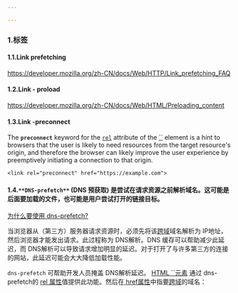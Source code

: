 ```yaml
---

---
```


### 1.标签

#### 1.1.Link  prefetching

https://developer.mozilla.org/zh-CN/docs/Web/HTTP/Link_prefetching_FAQ

#### 1.2.Link  - proload

https://developer.mozilla.org/zh-CN/docs/Web/HTML/Preloading_content

#### 1.3.Link  -preconnect

The **`preconnect`** keyword for the [`rel`](https://developer.mozilla.org/en-US/docs/Web/HTML/Element/link#attr-rel) attribute of the [``](https://developer.mozilla.org/en-US/docs/Web/HTML/Element/link) element is a hint to browsers that the user is likely to need resources from the target resource's origin, and therefore the browser can likely improve the user experience by preemptively initiating a connection to that origin.

```
<link rel="preconnect" href="https://example.com">
```

#### 1.4.`**DNS-prefetch**` (**DNS 预获取**) 是尝试在请求资源之前解析域名。这可能是后面要加载的文件，也可能是用户尝试打开的链接目标。

[为什么要使用 dns-prefetch?](https://developer.mozilla.org/zh-CN/docs/Web/Performance/dns-prefetch?spm=a2o8t.11089562.0.0.5fa56654sJG6GT#为什么要使用_dns-prefetch)

当浏览器从（第三方）服务器请求资源时，必须先将该[跨域](https://wiki.developer.mozilla.org/zh-CN/docs/Web/HTTP/CORS)域名解析为 IP地址，然后浏览器才能发出请求。此过程称为 DNS解析。DNS 缓存可以帮助减少此延迟，而 DNS解析可以导致请求增加明显的延迟。对于打开了与许多第三方的连接的网站，此延迟可能会大大降低加载性能。

`dns-prefetch` 可帮助开发人员掩盖 DNS解析延迟。 [HTML ``元素](https://wiki.developer.mozilla.org/en-US/docs/Web/HTML/Element/link) 通过 dns-prefetch的 [rel 属性](https://wiki.developer.mozilla.org/zh-CN/docs/Web/HTML/Attributes/rel)值提供此功能。然后在[ href属性](https://wiki.developer.mozilla.org/zh-CN/docs/Web/HTML/Attributes)中指要[跨域](https://wiki.developer.mozilla.org/zh-CN/docs/Web/HTTP/CORS)的域名：



